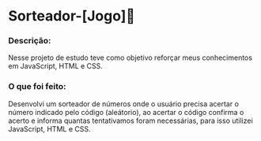 # Sorteador-[Jogo]🧮

### Descrição:
Nesse projeto de estudo teve como objetivo reforçar meus conhecimentos em JavaScript, HTML e CSS.

### O que foi feito:
Desenvolvi um sorteador de números onde o usuário precisa acertar o número indicado pelo código (aleátorio), ao acertar o código confirma o acerto e informa quantas tentativamos foram necessárias, para isso utilizei JavaScript, HTML e CSS.
